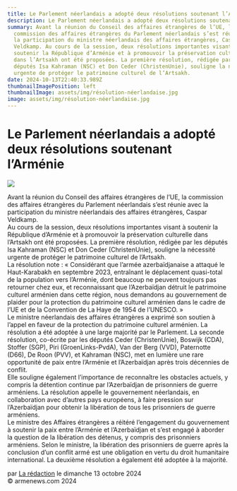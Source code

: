 ```yaml
---
title: Le Parlement néerlandais a adopté deux résolutions soutenant l’Arménie
description: Le Parlement néerlandais a adopté deux résolutions soutenant l’Arménie
summary: Avant la réunion du Conseil des affaires étrangères de l’UE, la
  commission des affaires étrangères du Parlement néerlandais s’est réunie avec
  la participation du ministre néerlandais des affaires étrangères, Caspar
  Veldkamp. Au cours de la session, deux résolutions importantes visant à
  soutenir la République d’Arménie et à promouvoir la préservation culturelle
  dans l’Artsakh ont été proposées. La première résolution, rédigée par les
  députés Isa Kahraman (NSC) et Don Ceder (ChristenUnie), souligne la nécessité
  urgente de protéger le patrimoine culturel de l’Artsakh.
date: 2024-10-13T22:40:33.989Z
thumbnailImagePosition: left
thumbnailImage: assets/img/résolution-néerlandaise.jpg
image: assets/img/résolution-néerlandaise.jpg
---
```

<!--StartFragment-->

# Le Parlement néerlandais a adopté deux résolutions soutenant l’Arménie



![](https://www.armenews.com/IMG/arton120151.jpg)

Avant la réunion du Conseil des affaires étrangères de l’UE, la commission des affaires étrangères du Parlement néerlandais s’est réunie avec la participation du ministre néerlandais des affaires étrangères, Caspar Veldkamp.\
Au cours de la session, deux résolutions importantes visant à soutenir la République d’Arménie et à promouvoir la préservation culturelle dans l’Artsakh ont été proposées. La première résolution, rédigée par les députés Isa Kahraman (NSC) et Don Ceder (ChristenUnie), souligne la nécessité urgente de protéger le patrimoine culturel de l’Artsakh.\
La résolution note : « Considérant que l’armée azerbaïdjanaise a attaqué le Haut-Karabakh en septembre 2023, entraînant le déplacement quasi-total de la population vers l’Arménie, dont beaucoup ne peuvent toujours pas retourner chez eux, et reconnaissant que l’Azerbaïdjan détruit le patrimoine culturel arménien dans cette région, nous demandons au gouvernement de plaider pour la protection du patrimoine culturel arménien dans le cadre de l’UE et de la Convention de La Haye de 1954 de l’UNESCO. »\
Le ministre néerlandais des affaires étrangères a exprimé son soutien à l’appel en faveur de la protection du patrimoine culturel arménien. La résolution a été adoptée à une large majorité par le Parlement. La seconde résolution, co-écrite par les députés Ceder (ChristenUnie), Boswijk (CDA), Stoffer (SGP), Piri (GroenLinks-PvdA), Van der Berg (VVD), Paternotte (D66), De Roon (PVV), et Kahraman (NSC), met en lumière une rare opportunité de paix entre l’Arménie et l’Azerbaïdjan après trois décennies de conflit.\
Elle souligne également l’importance de reconnaître les obstacles actuels, y compris la détention continue par l’Azerbaïdjan de prisonniers de guerre arméniens. La résolution appelle le gouvernement néerlandais, en collaboration avec d’autres pays européens, à faire pression sur l’Azerbaïdjan pour obtenir la libération de tous les prisonniers de guerre arméniens.\
Le ministre des Affaires étrangères a réitéré l’engagement du gouvernement à soutenir la paix entre l’Arménie et l’Azerbaïdjan et s’est engagé à aborder la question de la libération des détenus, y compris des prisonniers arméniens. Selon le ministre, la libération des prisonniers de guerre après la conclusion d’un conflit armé est une obligation en vertu du droit humanitaire international. La deuxième résolution a également été adoptée à la majorité.

par [La rédaction](https://www.armenews.com/spip.php?page=auteur&id_auteur=4) le dimanche 13 octobre 2024\
© armenews.com 2024

<!--EndFragment-->
